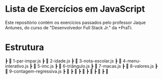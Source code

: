 # Lista de Exercícios em JavaScript

Este repositório contém os exercícios passados pelo professor Jaque Antunes, do curso de "Desenvolvedor Full Stack Jr." da +PraTi. 

# Estrutura

┣ 📜 1-par-impar.js
┣ 📜 2-idade.js
┣ 📜 3-nota-escolar.js
┣ 📜 4-menu-interativo.js
┣ 📜 5-imc.js
┣ 📜 6-triângulo.js
┣ 📜 7-macas.js
┣ 📜 8-valores.js
┣ 📜 9-contagem-regressiva.js
┣ 📜 
┣ 📜 
┣ 📜 
┣ 📜 
┣ 📜 
┣ 📜 
